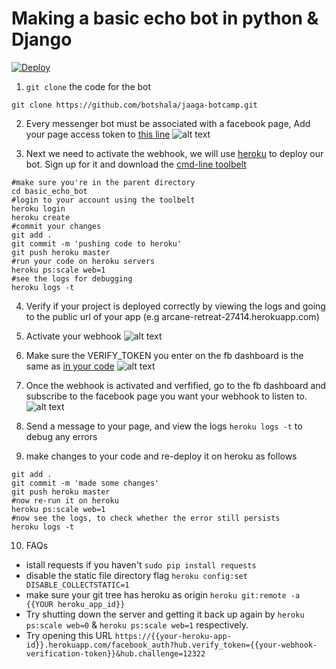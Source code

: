 # Making a basic echo bot in python & Django

[![Deploy](https://www.herokucdn.com/deploy/button.svg)](https://heroku.com/deploy?template=https://github.com/botshala/jaaga-botcamp)


1) `git clone` the code for the bot
```
git clone https://github.com/botshala/jaaga-botcamp.git
```

2) Every messenger bot must be associated with a facebook page, Add your page access token to [this line](https://github.com/botshala/jaaga-botcamp/blob/master/fb_chatbot/views.py#L13)
![alt text](http://i.imgur.com/0KsbwnA.jpg "fb dashboard img")

3) Next we need to activate the webhook, we will use [heroku](heroku.com) to deploy our bot. Sign up for it and download the [cmd-line toolbelt](https://toolbelt.heroku.com/)
```
#make sure you're in the parent directory
cd basic_echo_bot
#login to your account using the toolbelt
heroku login
heroku create
#commit your changes
git add .
git commit -m 'pushing code to heroku'
git push heroku master
#run your code on heroku servers
heroku ps:scale web=1
#see the logs for debugging
heroku logs -t 
```

4) Verify if your project is deployed correctly by viewing the logs and going to the public url of your app (e.g arcane-retreat-27414.herokuapp.com) 

5) Activate your webhook ![alt text](http://g.recordit.co/SCF7NVNxot.gif "fb dashboard gif 1")

6) Make sure the VERIFY_TOKEN you enter on the fb dashboard is the same as [in your code](https://github.com/botshala/jaaga-botcamp/blob/master/fb_chatbot/views.py#L14) 
![alt text](http://i.imgur.com/acIAODB.png "fb dashboard gif 1")


7) Once the webhook is activated and verfified, go to the fb dashboard and subscribe to the facebook page you want your webhook to listen to. 
![alt text](http://g.recordit.co/3Hz6sZlKRs.gif "fb dashboard gif")

8) Send a message to your page, and view the logs `heroku logs -t` to debug any errors

9) make changes to your code and re-deploy it on heroku as follows
```
git add .
git commit -m 'made some changes'
git push heroku master
#now re-run it on heroku
heroku ps:scale web=1
#now see the logs, to check whether the error still persists
heroku logs -t
```
10) FAQs
+ istall requests if you haven't `sudo pip install requests`
+ disable the static file directory flag `heroku config:set DISABLE_COLLECTSTATIC=1`
+ make sure your git tree has heroku as origin `heroku git:remote -a {{YOUR heroku_app_id}}`
+ Try shutting down the server and getting it back up again by `heroku ps:scale web=0` & `heroku ps:scale web=1` respectively.
+ Try opening this URL `https://{{your-heroku-app-id}}.herokuapp.com/facebook_auth?hub.verify_token={{your-webhook-verification-token}}&hub.challenge=12322`

